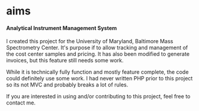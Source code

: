 aims
====

#### Analytical Instrument Management System

I created this project for the University of Maryland, Baltimore Mass Spectrometry Center. It's purpose if to allow tracking and management of the cost center samples and pricing. It has also been modified to generate invoices, but this feature still needs some work.

While it is technically fully function and mostly feature complete, the code could definitely use some work. I had never written PHP prior to this project so its not MVC and probably breaks a lot of rules. 

If you are interested in using and/or contributing to this project, feel free to contact me.
